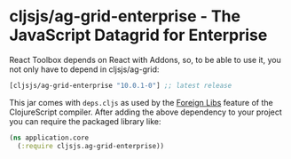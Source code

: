 # cljsjs/ag-grid-enterprise - The JavaScript Datagrid for Enterprise

React Toolbox depends on React with Addons, so, to be able to use it, you not only have to depend in
cljsjs/ag-grid:

[](dependency)
```clojure
[cljsjs/ag-grid-enterprise "10.0.1-0"] ;; latest release
```
[](/dependency)

This jar comes with `deps.cljs` as used by the [Foreign Libs][flibs] feature
of the ClojureScript compiler. After adding the above dependency to your project
you can require the packaged library like:

```clojure
(ns application.core
  (:require cljsjs.ag-grid-enterprise))
```

[flibs]: https://github.com/clojure/clojurescript/wiki/Packaging-Foreign-Dependencies
